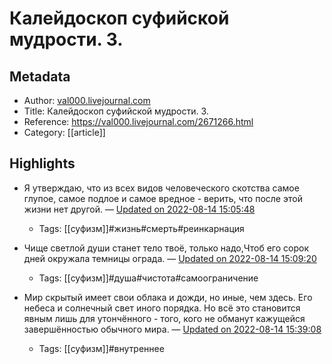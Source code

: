 # Калейдоскоп суфийской мудрости. 3.

## Metadata
- Author: [val000.livejournal.com]()
- Title: Калейдоскоп суфийской мудрости. 3.
- Reference: https://val000.livejournal.com/2671266.html
- Category: [[article]]

## Highlights
- Я утверждаю, что из всех видов человеческого скотства самое глупое, самое подлое и самое вредное - верить, что после этой жизни нет другой. — [Updated on 2022-08-14 15:05:48](https://hyp.is/b1359hvJEe27xO-Urv_Xcw/val000.livejournal.com/2671266.html)
   - Tags: [[суфизм]]#жизнь#смерть#реинкарнация



- Чище светлой души станет тело твоё, только надо,Чтоб его сорок дней окружала темницы ограда. — [Updated on 2022-08-14 15:09:20](https://hyp.is/7YcnHBvJEe2S-LtRJuJClg/val000.livejournal.com/273070.html)
   - Tags: [[суфизм]]#душа#чистота#самоограничение
- Мир скрытый имеет свои облака и дожди, но иные, чем здесь. Его небеса и солнечный свет иного порядка. Но всё это становится явным лишь для утончённого - того, кого не обманут кажущейся завершённостью обычного мира. — [Updated on 2022-08-14 15:39:08](https://hyp.is/F31mzBvOEe2pkEcgO4N6hg/val000.livejournal.com/273070.html)
   - Tags: [[суфизм]]#внутреннее
